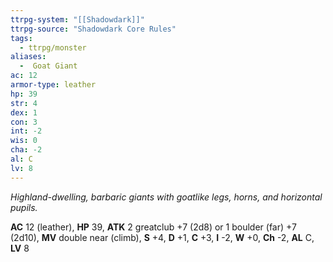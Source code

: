 ```yaml
---
ttrpg-system: "[[Shadowdark]]"
ttrpg-source: "Shadowdark Core Rules"
tags:
  - ttrpg/monster
aliases:
  -  Goat Giant
ac: 12
armor-type: leather
hp: 39
str: 4
dex: 1
con: 3
int: -2
wis: 0
cha: -2
al: C
lv: 8
---
```


_Highland-dwelling, barbaric giants with goatlike legs, horns, and horizontal pupils._

**AC** 12 (leather), **HP** 39, **ATK** 2 greatclub +7 (2d8) or 1 boulder (far) +7 (2d10), **MV** double near (climb), **S** +4, **D** +1, **C** +3, **I** -2, **W** +0, **Ch** -2, **AL** C, **LV** 8


